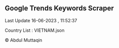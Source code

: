 

## Google Trends Keywords Scraper 
 
Last Update 16-06-2023 , 11:52:37

Country List :
VIETNAM.json



© Abdul Muttaqin 
